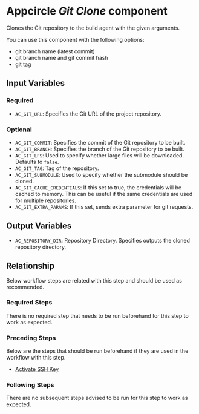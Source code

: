 # Appcircle _Git Clone_ component

Clones the Git repository to the build agent with the given arguments.

You can use this component with the following options:
- git branch name (latest commit)
- git branch name and git commit hash
- git tag

## Input Variables

### Required

- `AC_GIT_URL`: Specifies the Git URL of the project repository.

### Optional

- `AC_GIT_COMMIT`: Specifies the commit of the Git repository to be built.
- `AC_GIT_BRANCH`: Specifies the branch of the Git repository to be built.
- `AC_GIT_LFS`: Used to specify whether large files will be downloaded. Defaults to `false`.
- `AC_GIT_TAG`: Tag of the repository.
- `AC_GIT_SUBMODULE`: Used to specify whether the submodule should be cloned.
- `AC_GIT_CACHE_CREDENTIALS`: If this set to true, the credentials will be cached to memory. This can be useful if the same credentials are used for multiple repositories.
- `AC_GIT_EXTRA_PARAMS`: If this set, sends extra parameter for git requests.

## Output Variables

- `AC_REPOSITORY_DIR`: Repository Directory. Specifies outputs the cloned repository directory.

## Relationship

Below workflow steps are related with this step and should be used as recommended.

### Required Steps

There is no required step that needs to be run beforehand for this step to work as expected.

### Preceding Steps

Below are the steps that should be run beforehand if they are used in the workflow with this step.
- [Activate SSH Key](https://github.com/appcircleio/appcircle-activate-ssh-key-component.git)

### Following Steps

There are no subsequent steps advised to be run for this step to work as expected.
